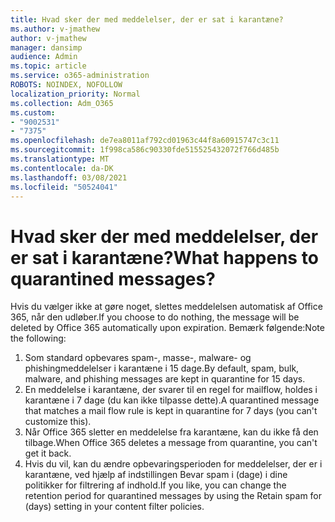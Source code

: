 ```yaml
---
title: Hvad sker der med meddelelser, der er sat i karantæne?
ms.author: v-jmathew
author: v-jmathew
manager: dansimp
audience: Admin
ms.topic: article
ms.service: o365-administration
ROBOTS: NOINDEX, NOFOLLOW
localization_priority: Normal
ms.collection: Adm_O365
ms.custom:
- "9002531"
- "7375"
ms.openlocfilehash: de7ea8011af792cd01963c44f8a60915747c3c11
ms.sourcegitcommit: 1f998ca586c90330fde515525432072f766d485b
ms.translationtype: MT
ms.contentlocale: da-DK
ms.lasthandoff: 03/08/2021
ms.locfileid: "50524041"
---
```

# <a name="what-happens-to-quarantined-messages"></a><span data-ttu-id="1cbd8-102">Hvad sker der med meddelelser, der er sat i karantæne?</span><span class="sxs-lookup"><span data-stu-id="1cbd8-102">What happens to quarantined messages?</span></span>

<span data-ttu-id="1cbd8-103">Hvis du vælger ikke at gøre noget, slettes meddelelsen automatisk af Office 365, når den udløber.</span><span class="sxs-lookup"><span data-stu-id="1cbd8-103">If you choose to do nothing, the message will be deleted by Office 365 automatically upon expiration.</span></span> <span data-ttu-id="1cbd8-104">Bemærk følgende:</span><span class="sxs-lookup"><span data-stu-id="1cbd8-104">Note the following:</span></span>

1. <span data-ttu-id="1cbd8-105">Som standard opbevares spam-, masse-, malware- og phishingmeddelelser i karantæne i 15 dage.</span><span class="sxs-lookup"><span data-stu-id="1cbd8-105">By default, spam, bulk, malware, and phishing messages are kept in quarantine for 15 days.</span></span>
2. <span data-ttu-id="1cbd8-106">En meddelelse i karantæne, der svarer til en regel for mailflow, holdes i karantæne i 7 dage (du kan ikke tilpasse dette).</span><span class="sxs-lookup"><span data-stu-id="1cbd8-106">A quarantined message that matches a mail flow rule is kept in quarantine for 7 days (you can't customize this).</span></span>
3. <span data-ttu-id="1cbd8-107">Når Office 365 sletter en meddelelse fra karantæne, kan du ikke få den tilbage.</span><span class="sxs-lookup"><span data-stu-id="1cbd8-107">When Office 365 deletes a message from quarantine, you can't get it back.</span></span>
4. <span data-ttu-id="1cbd8-108">Hvis du vil, kan du ændre opbevaringsperioden for meddelelser, der er i karantæne, ved hjælp af indstillingen Bevar spam i (dage) i dine politikker for filtrering af indhold.</span><span class="sxs-lookup"><span data-stu-id="1cbd8-108">If you like, you can change the retention period for quarantined messages by using the Retain spam for (days) setting in your content filter policies.</span></span>
